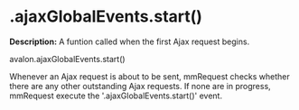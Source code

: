 .ajaxGlobalEvents.start()
===

**Description:** A funtion called when the first Ajax request begins.

avalon.ajaxGlobalEvents.start()

Whenever an Ajax request is about to be sent, mmRequest checks whether there are any other outstanding Ajax requests. If none are in progress, mmRequest execute the '.ajaxGlobalEvents.start()' event.